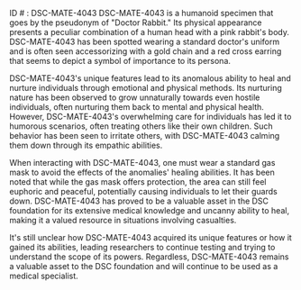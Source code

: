 ID # : DSC-MATE-4043
DSC-MATE-4043 is a humanoid specimen that goes by the pseudonym of "Doctor Rabbit." Its physical appearance presents a peculiar combination of a human head with a pink rabbit's body. DSC-MATE-4043 has been spotted wearing a standard doctor's uniform and is often seen accessorizing with a gold chain and a red cross earring that seems to depict a symbol of importance to its persona.

DSC-MATE-4043's unique features lead to its anomalous ability to heal and nurture individuals through emotional and physical methods. Its nurturing nature has been observed to grow unnaturally towards even hostile individuals, often nurturing them back to mental and physical health. However, DSC-MATE-4043's overwhelming care for individuals has led it to humorous scenarios, often treating others like their own children. Such behavior has been seen to irritate others, with DSC-MATE-4043 calming them down through its empathic abilities.

When interacting with DSC-MATE-4043, one must wear a standard gas mask to avoid the effects of the anomalies' healing abilities. It has been noted that while the gas mask offers protection, the area can still feel euphoric and peaceful, potentially causing individuals to let their guards down. DSC-MATE-4043 has proved to be a valuable asset in the DSC foundation for its extensive medical knowledge and uncanny ability to heal, making it a valued resource in situations involving casualties.

It's still unclear how DSC-MATE-4043 acquired its unique features or how it gained its abilities, leading researchers to continue testing and trying to understand the scope of its powers. Regardless, DSC-MATE-4043 remains a valuable asset to the DSC foundation and will continue to be used as a medical specialist.
